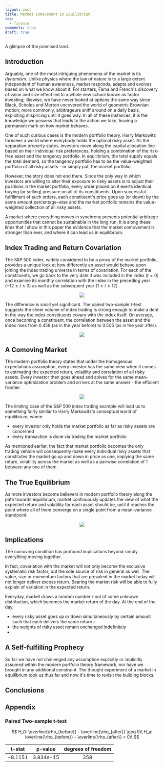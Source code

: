 ```yaml
---
layout: post
title: Market Comovement in Equilibrium
tag:
  - finance
comments: true
draft: true
---
```


A glimpse of the promised land.

## Introduction

Arguably, one of the most intriguing phenomena of the market is its _dynamism_. Unlike physics where the law of nature is to a large extent independent of human awareness, market responds, adapts and evolves based on what we know about it. For starters, Fama and French's discovery of value and size effect led to a whole new school known as factor investing; likewise, we have never looked at options the same way since Black, Scholes and Merton uncovered the world of geometric Brownian motion; more commonly, arbitrageurs sniff around on a daily basis, exploiting mispricing until it goes way. In all of these instances, it is the knowledge we possess that leads to the action we take, leaving a permanent mark on how market behaves.

One of such curious cases is the modern portfolio theory. Harry Markowitz foresees a world where everybody holds the optimal risky asset. As the separation property states, investors move along the capital allocation line based on their individual risk preferences, holding a combination of the risk-free asset and the tangency portfolio. In equilibrium, the total supply equals the total demand, so the tangency portfolio has to be the value-weighted portfolio of all risky assets - or simply put, the market portfolio.

However, the story does not end there. Since the only way in which investors are willing to alter their exposure to risky assets is to adjust their positions in the market portfolio, every order placed on it exerts identical buying (or selling) pressure on all of its constituents. Upon successful fulfillment of such orders, each constituent's price goes up (or down) by the same amount percentage-wise and the market portfolio remains the value-weighted collection of all risky assets.

A market where everything moves in synchrony presents potential arbitrage opportunities that cannot be sustainable in the long run. It is along these lines that I show in this paper the evidence that the market comovement is stronger than ever, and where it can lead us in equilibrium.

## Index Trading and Return Covariation

The S&P 500 index, widely considered to be a proxy of the market portfolio, provides a unique look at how differently an asset would behave upon joining the index trading universe in terms of covariation. For each of the constituents, we go back to the very date it was included in the index ($t = 0$) and examine its monthly correlation with the index in the preceding year ($-12 \leq t \leq 0$) as well as the subsequent year ($1 \leq t \leq 12$).

<div align="center">
  <img src="https://shawenyao.github.io/ETF-vs-rho/output/event_study1_monthly_rho.svg" />
</div>

The difference is small yet significant. The paired two-sample t-test suggests the sheer volume of index trading is strong enough to make a dent in the way the index constituents covary with the index itself. On average, once becoming a constituent, the correlation between the asset and the index rises from 0.458 (as in the year before) to 0.505 (as in the year after).

<div align="center">
  <img src="https://shawenyao.github.io/ETF-vs-rho/output/event_study3_pre_post_distribution.svg" />
</div>

## A Comoving Market

The modern portfolio theory states that under the homogenous expectations assumption, every investor has the same view when it comes to estimating the expected return, volatility and correlation of all risky assets. Every investor then goes ahead and solves for the same mean-variance optimization problem and arrives at the same answer - the efficient frontier.

<div align="center">
  <img src="https://shawenyao.github.io/ETF-vs-rho/output/efficient_frontier1.svg" />
</div>

The limiting case of the S&P 500 index trading example will lead us to something fairly similar to Harry Markowitz's conceptual world of equilibrium, where
* every investor only holds the market portfolio as far as risky assets are concerned
* every transaction is done via trading the market portfolio

As mentioned earlier, the fact that market portfolio becomes the only trading vehicle will consequently make every individual risky assets that constitutes the market go up and down in price as one, implying the same return, volatility across the market as well as a pairwise correlation of 1 between any two of them.

## The True Equilibrium

As more investors become believers in modern portfolio theory along the path towards equilibrium, market continuously updates the view of what the expected return and volatility for each asset should be, until it reaches the point where all of them converge on a single point from a mean-variance standpoint.

<div align="center">
  <img src="https://shawenyao.github.io/ETF-vs-rho/output/efficient_frontier3.svg" />
</div>

## Implications

The comoving condition has profound implications beyond simply everything moving together.

In fact, covariation with the market will not only become the exclusive systematic risk factor, but the sole source of risk in general as well. The value, size or momentum factors that are prevalent in the market today will not longer deliver excess return. Bearing the market risk will be able to fully explain of variation in the expected return.

Everyday, market draws a random number $r$ out of some unknown distribution, which becomes the market return of the day. At the end of the day,
* every risky asset goes up or down simultaneously by certain amount such that each delivers the same return $r$
* the weights of risky asset remain unchanged indefinitely
*

## A Self-fulfilling Prophecy

So far we have not challenged any assumption explicitly or implicitly assumed within the modern portfolio theory framework, nor have we brought in any additional constraint. The thought experiment of a market in equilibrium took us thus far and now it's time to revisit the building blocks.


## Conclusions

## Appendix

### Paired Two-sample t-test

$$
H_0: \overline{\rho_{before}} - \overline{\rho_{after}} \geq 0\\
H_a: \overline{\rho_{before}} - \overline{\rho_{after}} < 0\\
$$

| t-stat | p-value | degrees of freedom |
| :---: |:---: |:---: |
| -8.1151 | 3.934e-15 | 358 |
